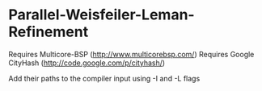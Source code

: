 # Parallel-Weisfeiler-Leman-Refinement

Requires Multicore-BSP (http://www.multicorebsp.com/)
Requires Google CityHash (http://code.google.com/p/cityhash/)

Add their paths to the compiler input using -I and -L flags

